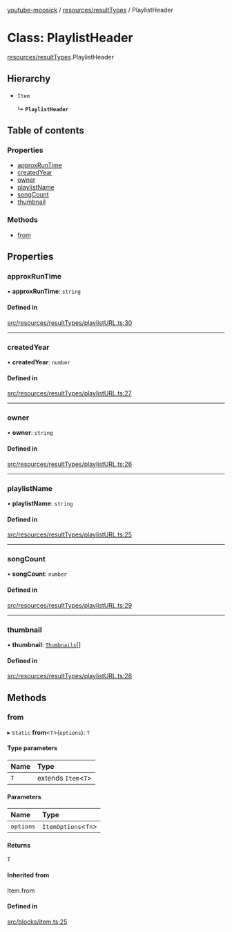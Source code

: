 [youtube-moosick](../README.md) / [resources/resultTypes](../modules/resources_resultTypes.md) / PlaylistHeader

# Class: PlaylistHeader

[resources/resultTypes](../modules/resources_resultTypes.md).PlaylistHeader

## Hierarchy

- `Item`

  ↳ **`PlaylistHeader`**

## Table of contents

### Properties

- [approxRunTime](resources_resultTypes.PlaylistHeader.md#approxruntime)
- [createdYear](resources_resultTypes.PlaylistHeader.md#createdyear)
- [owner](resources_resultTypes.PlaylistHeader.md#owner)
- [playlistName](resources_resultTypes.PlaylistHeader.md#playlistname)
- [songCount](resources_resultTypes.PlaylistHeader.md#songcount)
- [thumbnail](resources_resultTypes.PlaylistHeader.md#thumbnail)

### Methods

- [from](resources_resultTypes.PlaylistHeader.md#from)

## Properties

### approxRunTime

• **approxRunTime**: `string`

#### Defined in

[src/resources/resultTypes/playlistURL.ts:30](https://github.com/EvasiveXkiller/youtube-moosick/blob/336d09f/src/resources/resultTypes/playlistURL.ts#L30)

___

### createdYear

• **createdYear**: `number`

#### Defined in

[src/resources/resultTypes/playlistURL.ts:27](https://github.com/EvasiveXkiller/youtube-moosick/blob/336d09f/src/resources/resultTypes/playlistURL.ts#L27)

___

### owner

• **owner**: `string`

#### Defined in

[src/resources/resultTypes/playlistURL.ts:26](https://github.com/EvasiveXkiller/youtube-moosick/blob/336d09f/src/resources/resultTypes/playlistURL.ts#L26)

___

### playlistName

• **playlistName**: `string`

#### Defined in

[src/resources/resultTypes/playlistURL.ts:25](https://github.com/EvasiveXkiller/youtube-moosick/blob/336d09f/src/resources/resultTypes/playlistURL.ts#L25)

___

### songCount

• **songCount**: `number`

#### Defined in

[src/resources/resultTypes/playlistURL.ts:29](https://github.com/EvasiveXkiller/youtube-moosick/blob/336d09f/src/resources/resultTypes/playlistURL.ts#L29)

___

### thumbnail

• **thumbnail**: [`Thumbnails`](resources_generalTypes.Thumbnails.md)[]

#### Defined in

[src/resources/resultTypes/playlistURL.ts:28](https://github.com/EvasiveXkiller/youtube-moosick/blob/336d09f/src/resources/resultTypes/playlistURL.ts#L28)

## Methods

### from

▸ `Static` **from**<`T`\>(`options`): `T`

#### Type parameters

| Name | Type |
| :------ | :------ |
| `T` | extends `Item`<`T`\> |

#### Parameters

| Name | Type |
| :------ | :------ |
| `options` | `ItemOptions`<`fn`\> |

#### Returns

`T`

#### Inherited from

Item.from

#### Defined in

[src/blocks/item.ts:25](https://github.com/EvasiveXkiller/youtube-moosick/blob/336d09f/src/blocks/item.ts#L25)
